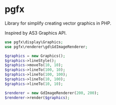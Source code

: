 # pgfx

Library for simplify creating vector graphics in PHP.

Inspired by AS3 Graphics API.

```php
use pgfx\display\Graphics;
use pgfx\renderer\gd\GdImageRenderer;

$graphics = new Graphics();
$graphics->lineStyle();
$graphics->moveTo(10, 10);
$graphics->lineTo(100, 10);
$graphics->lineTo(100, 100);
$graphics->lineTo(10, 100);
$graphics->lineTo(10, 10);

$renderer = new GdImageRenderer(200, 200);
$renderer->render($graphics);
```
